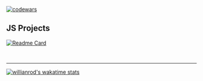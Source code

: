 [![codewars](https://www.codewars.com/users/mmiksaa/badges/large)](https://www.codewars.com/users/mmiksaa) 

<h2>JS Projects</h2>

[![Readme Card](https://github-readme-stats.vercel.app/api/pin/?username=mmiksaa&theme=dark&layout=compact&repo=cardGame-twentyOne)](https://github.com/mmiksaa/cardGame-twentyOne)

<!--  <h3> 
 
 [🃏 card game 21](https://github.com/mmiksaa/cardGame-twentyOne)
 
 [🃏 card gae 21](https://github.com/Fudo-Creators/hire-it)
 
</h3> -->

</br>


------

[![willianrod's wakatime stats](https://github-readme-stats.vercel.app/api/wakatime?username=@miksa&theme=dark&width=50&layout=compact)](https://wakatime.com/@miksa)

<!--START_SECTION:waka-->
<!--END_SECTION:waka-->


